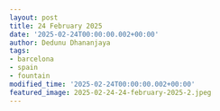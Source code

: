 ```yaml
---
layout: post
title: 24 February 2025
date: '2025-02-24T00:00:00.002+00:00'
author: Dedunu Dhananjaya
tags:
- barcelona 
- spain
- fountain
modified_time: '2025-02-24T00:00:00.002+00:00'
featured_image: 2025-02-24-24-february-2025-2.jpeg
---
```

